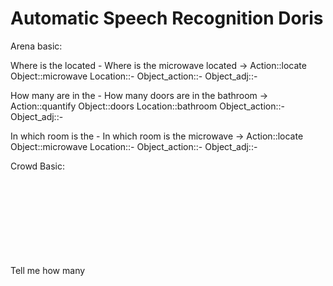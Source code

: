 # Automatic Speech Recognition Doris

Arena basic:

Where is the <object> located - Where is the microwave located
-> Action::locate Object::microwave Location::- Object_action::- Object_adj::-

How many <object> are in the <room> - How many doors are in the bathroom
-> Action::quantify Object::doors Location::bathroom Object_action::- Object_adj::-

In which room is the <object> - In which room is the microwave
-> Action::locate Object::microwave Location::- Object_action::- Object_adj::-

Crowd Basic:

Tell me how many <object> are <object_action> <objecy_adj> - Tell me how many people are wearing white
-> Action::quantify Object::people Location::- Object_action::wearing Object_adj::white

Tell me the number of <object> in the <location> - Tell me the number of men in the crowd
-> Action::quantify Object::men Location::crowd Object_action::- Object_adj::-

How many <object> are in the <location>? - How many women are in the crowd?
-> Action::quantify Object::women Location::crowd Object_action::- Object_adj::-

Was the <object> <object_action> a man or woman? - Was the person sitting a man or woman?
-> Action::identify Object::person Location::- Object_action::sitting Object_adj::-

How many <object> in the <location> are <object_action>? - How many people in the crowd are waving?
-> Action::quantify Object::people Location::crowd Object_action::weaving Object_adj::-

Tell me if the <object> <object_action> was a man? - Tell me if the person waving was a man?
-> Action::identify Object::person Location::- Object_action::weaving Object_adj::-

Was the <object> <object_action> a boy or girl? - Was the person lying down a boy or girl?
-> Action::identify Object::person Location::- Object_action::lyingdown Object_adj::-

In which room is the <object> - In which room is the counter
-> Action::locate Object::counter Location::- Object_action::- Object_adj::-

Objects Basic:

Where can I find the <object>? - Where can I find the muesli?
-> Action::locate Object::muesli Location::- Object_action::- Object_adj::-

What <object> are <objects_action> in the <location>? - What objects are stored in the drawer?
-> Action::identify Object::objects Location::drawer Object_action::stored Object_adj::-

Between the <object> and <object>, which one is <object_adj>? - Between the chips and pringles, which one is bigger?
-> Action::identify Object::chips, pringles Location::- Object_action::- Object_adj::bigger

What is the category of the <object>? - What is the category of the pear?
-> Action::identify_category Object::pear, pringles Location::- Object_action::- Object_adj::-

Do the <object> and <object> belong to the same category? - Do the apple and tea spoon belong to the same category?
-> Action::identify_same_category Object::apple, tea spoon Location::- Object_action::- Object_adj::-

How many <objects> are <location>? - How many snacks are there?
-> Action::quantify Object::snacks Location::there Object_action::- Object_adj::-

Which is the <object_adj> <object>? - Which is the lightest drinks?
-> Action::identify Object::drinks Location::- Object_action::- Object_adj::lighest

What's the <object_adj> of the <object>? - What's the color of the beer?
-> Action::identify Object::beer Location::- Object_action::- Object_adj::color

## Usage
Node:

***Speech_Recognition*** 

Topic - Type of message

***doris/asr*** - std_msgs/Command_basic.msg
string action
string[] object
string location
string object_action
string object_adj

This package continuosly reads from the app trought usb, decoding the inputs to a proper command. Then it publishes it on the /doris/asr topic
The type of message is a std_msgs String.





